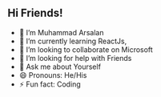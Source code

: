 ## Hi Friends!

- 🔭 I’m Muhammad Arsalan
- 🌱 I’m currently learning ReactJs,
- 👯 I’m looking to collaborate on Microsoft
- 🤔 I’m looking for help with Friends
- 💬 Ask me about Yourself
- 😄 Pronouns: He/His
- ⚡ Fun fact: Coding

